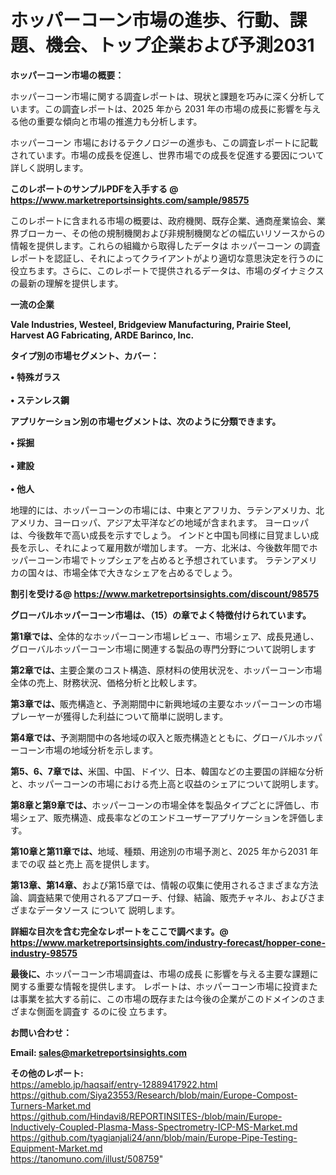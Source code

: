 # ホッパーコーン市場の進歩、行動、課題、機会、トップ企業および予測2031

<strong><b>ホッパーコーン市場の概要：</b></strong>

ホッパーコーン市場に関する調査レポートは、現状と課題を巧みに深く分析しています。この調査レポートは、2025 年から 2031 年の市場の成長に影響を与える他の重要な傾向と市場の推進力も分析します。

ホッパーコーン 市場におけるテクノロジーの進歩も、この調査レポートに記載されています。市場の成長を促進し、世界市場での成長を促進する要因について詳しく説明します。

<strong>このレポートのサンプルPDFを入手する @ <a href=https://www.marketreportsinsights.com/sample/98575>https://www.marketreportsinsights.com/sample/98575</a></strong>

このレポートに含まれる市場の概要は、政府機関、既存企業、通商産業協会、業界ブローカー、その他の規制機関および非規制機関などの幅広いリソースからの情報を提供します。これらの組織から取得したデータは ホッパーコーン の調査レポートを認証し、それによってクライアントがより適切な意思決定を行うのに役立ちます。さらに、このレポートで提供されるデータは、市場のダイナミクスの最新の理解を提供します。

<strong>一流の企業</strong>

<strong><b>Vale Industries, Westeel, Bridgeview Manufacturing, Prairie Steel, Harvest AG Fabricating, ARDE Barinco, Inc.</b></strong>

<strong><b>タイプ別の市場セグメント、カバー：</b></strong>

<strong>• 特殊ガラス<br><br>• ステンレス鋼</strong>

<strong><b>アプリケーション別の市場セグメントは、次のように分類できます。</b></strong>

<strong>• 採掘<br><br>• 建設<br><br>• 他人</strong>

 地理的には、ホッパーコーンの市場には、中東とアフリカ、ラテンアメリカ、北アメリカ、ヨーロッパ、アジア太平洋などの地域が含まれます。 ヨーロッパは、今後数年で高い成長を示すでしょう。 インドと中国も同様に目覚ましい成長を示し、それによって雇用数が増加します。 一方、北米は、今後数年間でホッパーコーン市場でトップシェアを占めると予想されています。 ラテンアメリカの国々は、市場全体で大きなシェアを占めるでしょう。

<strong>割引を受ける@ <a href=https://www.marketreportsinsights.com/discount/98575>https://www.marketreportsinsights.com/discount/98575</a></strong>

<strong><b>グローバルホッパーコーン市場は、（15）の章でよく特徴付けられています。</b></strong>

<strong><b>第</b></strong><strong><b>1章では、</b></strong>全体的なホッパーコーン市場レビュー、市場シェア、成長見通し、グローバルホッパーコーン市場に関連する製品の専門分野について説明します

<strong><b>第2章では、</b></strong>主要企業のコスト構造、原材料の使用状況を、ホッパーコーン市場全体の売上、財務状況、価格分析と比較します。

<strong><b>第3章では、</b></strong>販売構造と、予測期間中に新興地域の主要なホッパーコーンの市場プレーヤーが獲得した利益について簡単に説明します。

<strong><b>第4章では、</b></strong>予測期間中の各地域の収入と販売構造とともに、グローバルホッパーコーン市場の地域分析を示します。

<strong><b>第5、6、7章では、</b></strong>米国、中国、ドイツ、日本、韓国などの主要国の詳細な分析と、ホッパーコーンの市場における売上高と収益のシェアについて説明します。

<strong><b>第8章と第9章では、</b></strong>ホッパーコーンの市場全体を製品タイプごとに評価し、市場シェア、販売構造、成長率などのエンドユーザーアプリケーションを評価します。

<strong><b>第10章と第11章では、</b></strong>地域、種類、用途別の市場予測と、2025 年から2031 年までの収 益と売上 高を提供します。

<strong><b>第13章、第14章、</b></strong>および第15章では、情報の収集に使用されるさまざまな方法論、調査結果で使用されるアプローチ、付録、結論、販売チャネル、およびさまざまなデータソース について 説明します。

<strong>詳細な目次を含む完全なレポートをここで調べます。@ <a href=https://www.marketreportsinsights.com/industry-forecast/hopper-cone-industry-98575>https://www.marketreportsinsights.com/industry-forecast/hopper-cone-industry-98575</a></strong>

<strong><b>最後に、</b></strong>ホッパーコーン市場調査は、市場の成長 に影響を</a>与える主要な課題に関する重要な情報を提供します。 レポートは、ホッパーコーン市場に投資または事業を拡大する前に、この市場の既存または今後の企業がこのドメインのさまざまな側面を調査す るのに役 立ちます。

<strong><b>お問い合わせ：</b></strong>

<strong>Email: </strong><a href=mailto:sales@marketreportsinsights.com><strong>sales@marketreportsinsights.com</strong></a>

<strong>その他のレポート:</strong>
<br>
<a href=https://ameblo.jp/haqsaif/entry-12889417922.html>https://ameblo.jp/haqsaif/entry-12889417922.html</a>
<br>
<a href=https://github.com/Siya23553/Research/blob/main/Europe-Compost-Turners-Market.md>https://github.com/Siya23553/Research/blob/main/Europe-Compost-Turners-Market.md</a>
<br>
<a href=https://github.com/Hindavi8/REPORTINSITES-/blob/main/Europe-Inductively-Coupled-Plasma-Mass-Spectrometry-ICP-MS-Market.md>https://github.com/Hindavi8/REPORTINSITES-/blob/main/Europe-Inductively-Coupled-Plasma-Mass-Spectrometry-ICP-MS-Market.md</a>
<br>
<a href=https://github.com/tyagianjali24/ann/blob/main/Europe-Pipe-Testing-Equipment-Market.md>https://github.com/tyagianjali24/ann/blob/main/Europe-Pipe-Testing-Equipment-Market.md</a>
<br>
<a href=https://tanomuno.com/illust/508759>https://tanomuno.com/illust/508759</a>"
